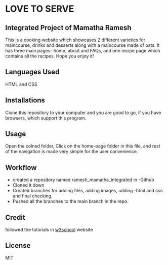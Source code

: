# LOVE TO SERVE
## Integrated Project of Mamatha Ramesh

This is a cooking website which showcases 2 different varieties for maincourse, drinks and desserts along with a maincourse made of oats.
It has three main pages- home, about and FAQs, and one recipe page which contains all the recipes.
Hope you enjoy it!

## Languages Used
HTML and CSS

## Installations
Clone this repository to your computer and you are good to go, if you have browsers, which support this program.

## Usage
Open the colned folder, Click on the home-page folder in this file, and rest of the navigation is made very simple for the user convenience.

## Workflow
- created a repository named ramesh_mamatha_integrated in -Github
- Cloned it down 
- Created branches for adding files, adding images, adding -html and css and final checking.
- Pushed all the branches to the main branch in the repo.

## Credit
followed the tutorials in [w3school](https://www.w3schools.com/) website 

## License
MIT